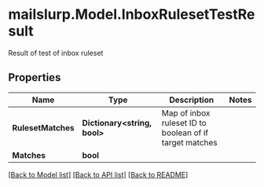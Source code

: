 # mailslurp.Model.InboxRulesetTestResult
Result of test of inbox ruleset
## Properties

Name | Type | Description | Notes
------------ | ------------- | ------------- | -------------
**RulesetMatches** | **Dictionary&lt;string, bool&gt;** | Map of inbox ruleset ID to boolean of if target matches | 
**Matches** | **bool** |  | 

[[Back to Model list]](../README#documentation-for-models) [[Back to API list]](../README#documentation-for-api-endpoints) [[Back to README]](../README)

